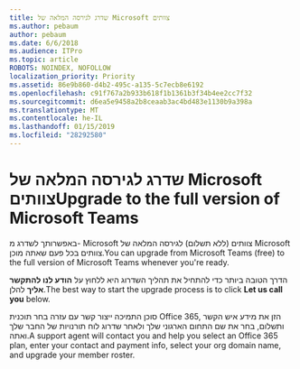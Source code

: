 ```yaml
---
title: שדרג לגירסה המלאה של Microsoft צוותים
ms.author: pebaum
author: pebaum
ms.date: 6/6/2018
ms.audience: ITPro
ms.topic: article
ROBOTS: NOINDEX, NOFOLLOW
localization_priority: Priority
ms.assetid: 86e9b860-d4b2-495c-a135-5c7ecb8e6192
ms.openlocfilehash: c91f767a2b933b618f1b1361b3f34b4ee2cc7f32
ms.sourcegitcommit: d6ea5e9458a2b8ceaab3ac4bd483e1130b9a398a
ms.translationtype: MT
ms.contentlocale: he-IL
ms.lasthandoff: 01/15/2019
ms.locfileid: "28292580"
---
```

# <a name="upgrade-to-the-full-version-of-microsoft-teams"></a><span data-ttu-id="9415e-102">שדרג לגירסה המלאה של Microsoft צוותים</span><span class="sxs-lookup"><span data-stu-id="9415e-102">Upgrade to the full version of Microsoft Teams</span></span>

<span data-ttu-id="9415e-103">באפשרותך לשדרג מ- Microsoft צוותים (ללא תשלום) לגירסה המלאה של Microsoft צוותים בכל פעם שאתה מוכן.</span><span class="sxs-lookup"><span data-stu-id="9415e-103">You can upgrade from Microsoft Teams (free) to the full version of Microsoft Teams whenever you're ready.</span></span>
  
<span data-ttu-id="9415e-104">הדרך הטובה ביותר כדי להתחיל את תהליך השדרוג היא ללחוץ על **הודע לנו להתקשר אליך** להלן.</span><span class="sxs-lookup"><span data-stu-id="9415e-104">The best way to start the upgrade process is to click **Let us call you** below.</span></span> 
  
<span data-ttu-id="9415e-105">סוכן התמיכה ייצור קשר עם עזרה בחר תוכנית Office 365, הזן את מידע איש הקשר ותשלום, בחר את שם התחום הארגוני שלך ולאחר שדרוג לוח תורנויות של החבר שלך ואתה.</span><span class="sxs-lookup"><span data-stu-id="9415e-105">A support agent will contact you and help you select an Office 365 plan, enter your contact and payment info, select your org domain name, and upgrade your member roster.</span></span>
  

